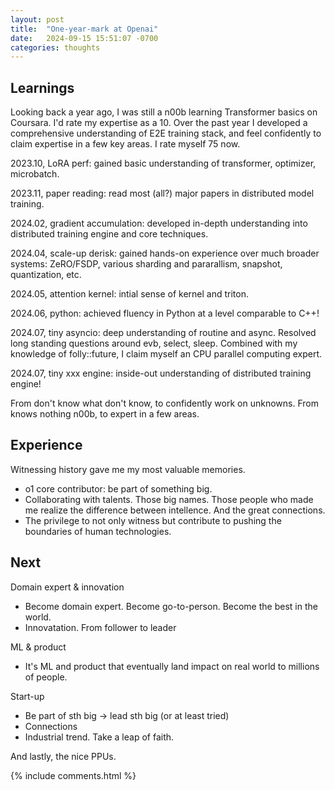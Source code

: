 ```yaml
---
layout: post
title:  "One-year-mark at Openai"
date:   2024-09-15 15:51:07 -0700
categories: thoughts
---
```


## Learnings
Looking back a year ago, I was still a n00b learning Transformer basics on Coursara. I'd rate my expertise as a 10. Over the past year I developed a comprehensive understanding of E2E training stack, and feel confidently to claim expertise in a few key areas. I rate myself 75 now. 


2023.10, LoRA perf: gained basic understanding of transformer, optimizer, microbatch.

2023.11, paper reading: read most (all?) major papers in distributed model training. 

2024.02, gradient accumulation: developed in-depth understanding into distributed training engine and core techniques.

2024.04, scale-up derisk: gained hands-on experience over much broader systems: ZeRO/FSDP, various sharding and pararallism, snapshot, quantization, etc.

2024.05, attention kernel: intial sense of kernel and triton.

2024.06, python: achieved fluency in Python at a level comparable to C++!

2024.07, tiny asyncio: deep understanding of routine and async. Resolved long standing questions around evb, select, sleep. Combined with my knowledge of folly::future, I claim myself an CPU parallel computing expert.

2024.07, tiny xxx engine: inside-out understanding of distributed training engine!


From don't know what don't know, to confidently work on unknowns.
From knows nothing n00b, to expert in a few areas.

## Experience
Witnessing history gave me my most valuable memories.
* o1 core contributor: be part of something big.
* Collaborating with talents. Those big names. Those people who made me realize the difference between intellence. And the great connections. 
* The privilege to not only witness but contribute to pushing the boundaries of human technologies.


## Next
Domain expert & innovation
* Become domain expert. Become go-to-person. Become the best in the world.
* Innovatation. From follower to leader

ML & product
* It's ML and product that eventually land impact on real world to millions of people.

Start-up
* Be part of sth big -> lead sth big (or at least tried)
* Connections
* Industrial trend. Take a leap of faith.


And lastly, the nice PPUs.

{% include comments.html %}